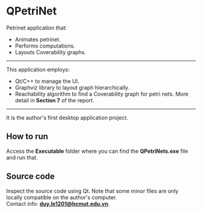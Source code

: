 # QPetriNet
Petrinet application that:  
* Animates petrinet.
* Performs computations. 
* Layouts Coverability graphs.  
---
This application employs:  
* Qt/C++ to manage the UI.
* Graphviz library to layout graph hierarchically.
* Reachability algorithm to find a Coverability graph for petri nets. More detail in **Section 7** of the report.
---
It is the author's first desktop application project.  
## How to run
Access the **Executable** folder where you can find the **QPetriNets.exe** file and run that.
## Source code
Inspect the source code using Qt. Note that some minor files are only locally compatible on the author's computer.  
Contact info: **duy.le1201@hcmut.edu.vn**.
